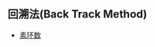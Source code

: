 ## 回溯法(Back Track Method)

- [素环数](https://github.com/Mr-Joke/Algorithm/blob/master/BackTrack/src/PrimeCircle.java)
